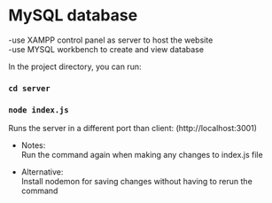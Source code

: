 # MySQL database
-use XAMPP control panel as server to host the website <br>
-use MYSQL workbench to create and view database 

In the project directory, you can run:

### `cd server`
### `node index.js`

Runs the server in a different port than client: (http://localhost:3001) 

- Notes: <br>
Run the command again when making any changes to index.js file


- Alternative: <br>
Install nodemon for saving changes without having to rerun the command
